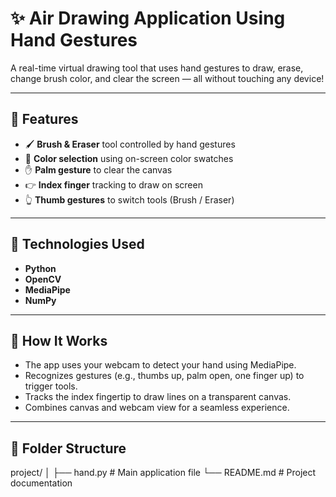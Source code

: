 # ✨ Air Drawing Application Using Hand Gestures

A real-time virtual drawing tool that uses hand gestures to draw, erase, change brush color, and clear the screen — all without touching any device!

---

## 📌 Features

- 🖌️ **Brush & Eraser** tool controlled by hand gestures  
- 🎨 **Color selection** using on-screen color swatches  
- ✋ **Palm gesture** to clear the canvas  
- 👉 **Index finger** tracking to draw on screen  
- 👆 **Thumb gestures** to switch tools (Brush / Eraser)

---

## 🧠 Technologies Used

- **Python**
- **OpenCV**
- **MediaPipe**
- **NumPy**

---

## 🔧 How It Works

- The app uses your webcam to detect your hand using MediaPipe.
- Recognizes gestures (e.g., thumbs up, palm open, one finger up) to trigger tools.
- Tracks the index fingertip to draw lines on a transparent canvas.
- Combines canvas and webcam view for a seamless experience.


---

## 📂 Folder Structure

project/
│
├── hand.py # Main application file
└── README.md # Project documentation
